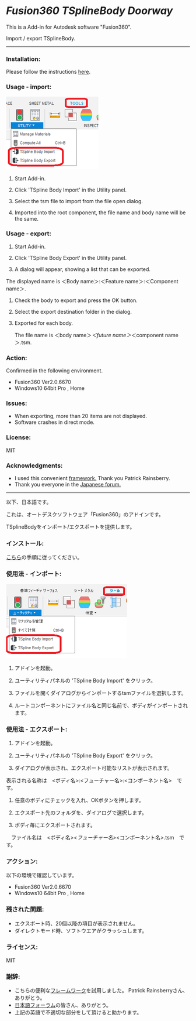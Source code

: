 # ***Fusion360 TSplineBody Doorway***
This is a Add-in for Autodesk software "Fusion360".

Import / export TSplineBody.
***

### Installation:
Please follow the instructions [here](https://knowledge.autodesk.com/support/fusion-360/troubleshooting/caas/sfdcarticles/sfdcarticles/How-to-install-an-ADD-IN-and-Script-in-Fusion-360.html).

### Usage - import:
<img src="./resources/tool_utility_eng.png">

1. Start Add-in.

1. Click 'TSpline Body Import' in the Utility panel.

1. Select the tsm file to import from the file open dialog. 

1. Imported into the root component, the file name and body name will be the same.


### Usage - export:

1. Start Add-in.

1. Click 'TSpline Body Export' in the Utility panel.

1. A dialog will appear, showing a list that can be exported.

 The displayed name is ＜Body name＞:＜Feature name＞:＜Component name＞.

1. Check the body to export and press the OK button.

1. Select the export destination folder in the dialog.

1. Exported for each body.

    The file name is ＜body name＞_＜future name＞_＜component name＞.tsm.


### Action:
Confirmed in the following environment.
+ Fusion360 Ver2.0.6670
+ Windows10 64bit Pro , Home

### Issues:
+ When exporting, more than 20 items are not displayed.
+ Software crashes in direct mode.

### License:
MIT

### Acknowledgments:
+ I used this convenient [framework.](https://github.com/tapnair/Fusion360AddinSkeleton)
 Thank you Patrick Rainsberry.
+ Thank you everyone in the [Japanese forum.](https://forums.autodesk.com/t5/fusion-360-ri-ben-yu/bd-p/707)

***
以下、日本語です。

これは、オートデスクソフトウェア「Fusion360」のアドインです。

TSplineBodyをインポート/エクスポートを提供します。


### インストール:
[こちら](https://knowledge.autodesk.com/ja/support/fusion-360/troubleshooting/caas/sfdcarticles/sfdcarticles/JPN/How-to-install-an-ADD-IN-and-Script-in-Fusion-360.html)の手順に従ってください。

### 使用法 - インポート:
<img src="./resources/tool_utility_jpn.png">

1. アドインを起動。

1. ユーティリティパネルの 'TSpline Body Import' をクリック。

1. ファイルを開くダイアログからインポートするtsmファイルを選択します。

1. ルートコンポーネントにファイル名と同じ名前で、ボディがインポートされます。


### 使用法 - エクスポート:
1. アドインを起動。

1. ユーティリティパネルの 'TSpline Body Export' をクリック。

1. ダイアログが表示され、エクスポート可能なリストが表示されます。

  表示される名称は　<ボディ名>:<フューチャー名>:<コンポーネント名>　です。

1. 任意のボディにチェックを入れ、OKボタンを押します。

1. エクスポート先のフォルダを、ダイアログで選択します。

1. ボディ毎にエクスポートされます。

　ファイル名は　<ボディ名>_<フューチャー名>_<コンポーネント名>.tsm　です。

### アクション:
以下の環境で確認しています。
 + Fusion360 Ver2.0.6670
 + Windows10 64bit Pro , Home

### 残された問題:
+ エクスポート時、20個以降の項目が表示されません。
+ ダイレクトモード時、ソフトウエアがクラッシュします。

### ライセンス:
MIT

### 謝辞:
+ こちらの便利な[フレームワーク](https://github.com/tapnair/Fusion360AddinSkeleton)を試用しました。
 Patrick Rainsberryさん、ありがとう。
+ [日本語フォーラム](https://forums.autodesk.com/t5/fusion-360-ri-ben-yu/bd-p/707)の皆さん、ありがとう。
+ 上記の英語で不適切な部分をして頂けると助かります。